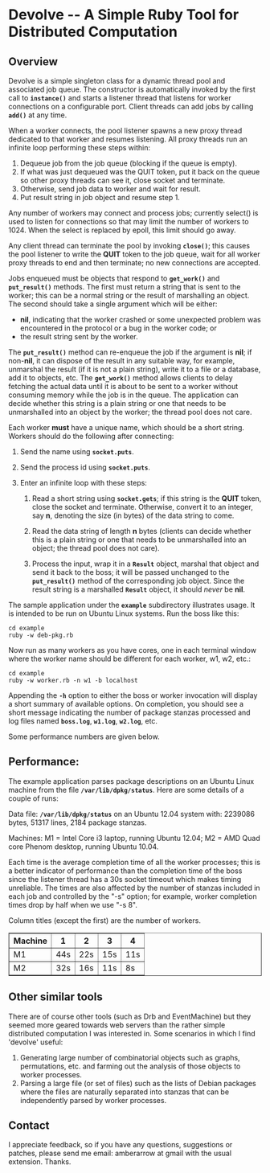 # Devolve -- A Simple Ruby Tool for Distributed Computation

## Overview

Devolve is a simple singleton class for a dynamic thread pool and associated job queue.
The constructor is automatically invoked by the first call to
<strong><code>instance()</code></strong> and
starts a listener thread that listens for worker connections on a configurable port. Client
threads can add jobs by calling <strong><code>add()</code></strong> at any time.

When a worker connects, the pool listener spawns a new proxy thread dedicated to that
worker and resumes listening. All proxy threads run an infinite loop performing these
steps within:

1. Dequeue job from the job queue (blocking if the queue is empty).
2. If what was just dequeued was the QUIT token, put it back on the queue so other
   proxy threads can see it, close socket and terminate.
3. Otherwise, send job data to worker and wait for result.
4. Put result string in job object and resume step 1.

Any number of workers may connect and process jobs; currently select() is used to listen
for connections so that may limit the number of workers to 1024. When the select is
replaced by epoll, this limit should go away.

Any client thread can terminate the pool by invoking
<strong><code>close()</code></strong>;
this causes the pool listener to write the __QUIT__ token to the job queue, wait for all
worker proxy threads to
end and then terminate; no new connections are accepted.

Jobs enqueued must be objects that respond to
<strong><code>get\_work()</code></strong> and
<strong><code>put\_result()</code></strong> methods. The first must return a string that
is sent to the worker; this can be a normal string or the result of marshalling an
object. The second should take a single argument which will be either:
+ __nil__, indicating that the worker crashed or some unexpected problem was encountered
  in the protocol or a bug in the worker code; or
+ the result string sent by the worker.

The <strong><code>put\_result()</code></strong> method can re-enqueue the job if the
argument is __nil__; if non-__nil__, it can dispose of the result in any suitable way,
for example, unmarshal the result (if it is not a plain string), write it to a file or a
database, add it to objects, etc. The <strong><code>get\_work()</code></strong> method
allows clients to delay fetching the actual data until it is about to be sent to a worker
without consuming memory while the job is in the queue. The application can decide whether
this string is a plain string or one that needs to be unmarshalled into an object by the
worker; the thread pool does not care.

Each worker __must__ have a unique name, which should be a short string. Workers should
do the following after connecting:

1. Send the name using <strong><code>socket.puts</code></strong>.

2. Send the process id using <strong><code>socket.puts</code></strong>.

3. Enter an infinite loop with these steps:

    1. Read a short string  using <strong><code>socket.gets</code></strong>; if this
       string is the __QUIT__ token, close the socket and terminate. Otherwise, convert it
       to an integer, say __n__, denoting the size (in bytes) of the data string to come.

    2. Read the data string of length __n__ bytes (clients can decide whether this is a
       plain string or one that needs to be unmarshalled into an object; the thread pool
       does not care).

    3. Process the input, wrap it in a <strong><code>Result</code></strong> object,
       marshal that object and send it back to the boss; it will be passed unchanged to
       the <strong><code>put\_result()</code></strong> method of the corresponding job
       object. Since the result string is a marshalled
       <strong><code>Result</code></strong>
       object, it should *never* be __nil__.

The sample application under the <strong><code>example</code></strong> subdirectory
illustrates usage. It is intended to be run on Ubuntu Linux systems. Run the boss like
this:

    cd example
    ruby -w deb-pkg.rb

Now run as many workers as you have cores, one in each terminal window where the
worker name should be different for each worker, w1, w2, etc.:

    cd example
    ruby -w worker.rb -n w1 -b localhost

Appending the <strong><code>-h</code></strong> option to either the boss or worker
invocation will display a short summary of available options.
On completion, you should see a short message indicating the number of package stanzas
processed and log files named <b><code>boss.log</code></b>,
<b><code>w1.log</code></b>, <b><code>w2.log</code></b>, etc.

Some performance numbers are given below.

## Performance:

The example application parses package descriptions on an Ubuntu Linux machine from the
file <strong><code>/var/lib/dpkg/status</code></strong>. Here are some details of a
couple of runs:

Data file: <b><code>/var/lib/dpkg/status</b></code> on an Ubuntu 12.04 system
with: 2239086 bytes, 51317 lines, 2184 package stanzas.

Machines: M1 = Intel Core i3 laptop, running Ubuntu 12.04; M2 = AMD Quad core Phenom
desktop, running Ubuntu 10.04.

Each time is the average completion time of all the worker processes; this is a better
indicator of performance than the completion time of the boss since the listener thread
has a 30s socket timeout which makes timing unreliable. The times are also affected by
the number of stanzas included in each job and controlled by the "-s" option; for example,
worker completion times drop by half when we use "-s 8".

Column titles (except the first) are the number of workers.

<table border="1">
  <tr><th>Machine</th><th> 1</th><th> 2</th><th> 3</th><th> 4</th></tr>
  <tr><td>M1</td><td>44s</td><td>22s</td><td>15s</td><td>11s</td></tr>
  <tr><td>M2</td><td>32s</td><td>16s</td><td>11s</td><td>8s</td></tr>
</table>

## Other similar tools

There are of course other tools (such as Drb and EventMachine) but they seemed more
geared towards web servers than the rather simple distributed computation I was
interested in. Some scenarios in which I find 'devolve' useful:

1. Generating large number of combinatorial objects such as graphs, permutations, etc.
   and farming out the analysis of those objects to worker processes.
2. Parsing a large file (or set of files) such as the lists of Debian packages where
   the files are naturally separated into stanzas that can be independently parsed by
   worker processes.

## Contact

I appreciate feedback, so if you have any questions, suggestions or patches, please
send me email: amberarrow at gmail with the usual extension. Thanks.


